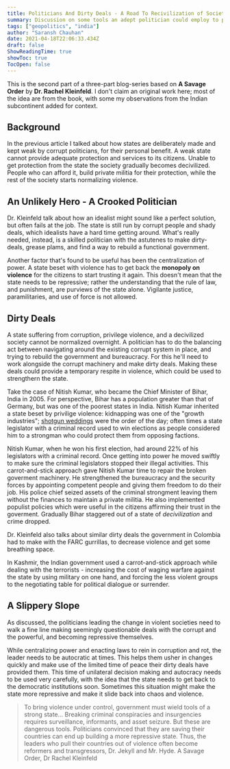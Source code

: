 ```yaml
---
title: Politicians And Dirty Deals - A Road To Recivilization of Society (Part-2)
summary: Discussion on some tools an adept politician could employ to pull a state back from violence.
tags: ["geopolitics", "india"]
author: "Saransh Chauhan"
date: 2021-04-18T22:06:33.434Z
draft: false
ShowReadingTime: true
showToc: true
TocOpen: false
---
```


This is the second part of a three-part blog-series based on **A Savage Order** by **Dr. Rachel Kleinfeld**. I don't claim an original work here; most of the idea are from the book, with some my observations from the Indian subcontinent added for context.

## Background

In the previous article I talked about how states are deliberately made and kept weak by corrupt politicians, for their personal benefit. A weak state cannot provide adequate protection and services to its citizens. Unable to get protection from the state the society gradually becomes decivilized. People who can afford it, build private militia for their protection, while the rest of the society starts normalizing violence.

## An Unlikely Hero - A Crooked Politician

Dr. Kleinfeld talk about how an idealist might sound like a perfect solution, but often fails at the job. The state is still run by corrupt people and shady deals, which idealists have a hard time getting around. What's really needed, instead, is a skilled politician with the astutenes to make dirty-deals, grease plams, and find a way to rebuild a functional government.

Another factor that's found to be useful has been the centralization of power. A state beset with violence has to get back the **monopoly on violence** for the citizens to start trusting it again. This doesn't mean that the state needs to be repressive; rather the understanding that the rule of law, and punishment, are purviews of the state alone. Vigilante justice, paramilitaries, and use of force is not allowed.

## Dirty Deals

A state suffering from corruption, privilege violence, and a decivilized society cannot be normalized overnight. A politician has to do the balancing act between navigating around the existing corrupt system in place, and trying to rebuild the government and bureaucracy. For this he'll need to work alongside the corrupt machinery and make dirty deals. Making these deals could provide a temporary respite in violence, which could be used to strengthern the state.

Take the case of Nitish Kumar, who became the Chief Minister of Bihar, India in 2005. For perspective, Bihar has a population greater than that of Germany, but was one of the poorest states in India. Nitish Kumar inherited a state beset by privilige violence: kidnapping was one of the "growth industries"; [shotgun weddings](https://www.indiatoday.in/india/story/shotgun-weddings-go-unabated-in-bihar-1559348-2019-07-01) were the order of the day; often times a state legislator with a criminal record used to win elections as people considered him to a strongman who could protect them from opposing factions.

Nitish Kumar, when he won his first election, had around 22% of his legislators with a criminal record. Once getting into power he moved swiftly to make sure the criminal legislators stopped their illegal activities. This carrot-and-stick approach gave Nitish Kumar time to repair the broken goverment machinery. He strengthened the bureaucracy and the security forces by appointing competent people and giving them freedom to do their job. His police chief seized assets of the criminal strongment leaving them without the finances to maintain a private militia. He also implemented populist policies which were useful in the citizens affirming their trust in the goverment. Gradually Bihar staggered out of a state of _decivilization_ and crime dropped.

Dr. Kleinfeld also talks about similar dirty deals the government in Colombia had to make with the FARC gurrillas, to decrease violence and get some breathing space.

In Kashmir, the Indian government used a carrot-and-stick approach while dealing with the terrorists - increasing the cost of waging warfare against the state by using military on one hand, and forcing the less violent groups to the negotiating table for political dialogue or surrender.

## A Slippery Slope

As discussed, the politicians leading the change in violent societies need to walk a fine line making seemingly questionable deals with the corrupt and the powerful, and becoming repressive themselves.

While centralizing power and enacting laws to rein in corruption and rot, the leader needs to be autocratic at times. This helps them usher in changes quickly and make use of the limited time of peace their dirty deals have provided them. This time of unilateral decision making and autocracy needs to be used very carefully, with the idea that the state needs to get back to the democratic institutions soon. Sometimes this situation might make the state more repressive and make it slide back into chaos and violence.

> To bring violence under control, government must wield tools of a strong state... Breaking criminal conspiracies and insurgencies requires surveillance, informants, and asset seizure. But these are dangerous tools. Politicians convinced that they are saving their countries can end up building a more repressive state. Thus, the leaders who pull their countries out of violence often become reformers and transgressors, Dr. Jekyll and Mr. Hyde. A Savage Order, Dr Rachel Kleinfeld
